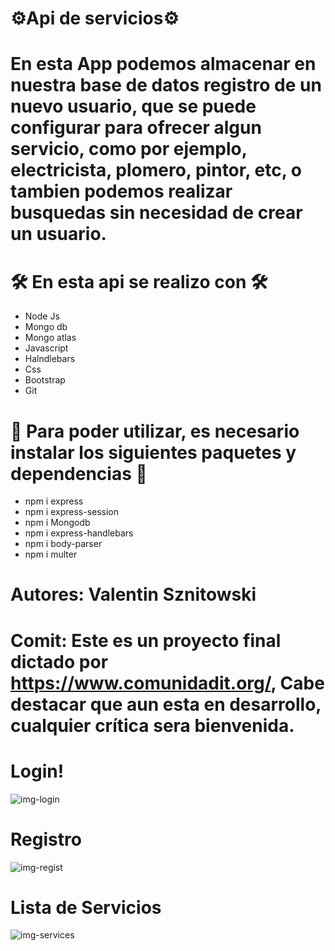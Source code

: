<h1>⚙️Api de servicios⚙️</h1>

# En esta App podemos almacenar en nuestra base de datos registro de un nuevo usuario, que se puede configurar para ofrecer algun servicio, como por ejemplo, electricista, plomero, pintor, etc, o tambien podemos realizar busquedas sin necesidad de crear un usuario. 

 <h1>🛠️ En esta api se realizo con 🛠️</h1>

<ul>
<li>Node Js</li>
<li>Mongo db</li>
<li>Mongo atlas</li>
<li>Javascript</li>
<li>Halndlebars</li>
<li>Css</li>
<li>Bootstrap</li>
<li>Git</li>
</ul>

<h1>🔧 Para poder utilizar, es necesario instalar los siguientes paquetes y dependencias 🔧</h1>

<ul>
<li>npm i express</li>
<li>npm i express-session</li>
<li>npm i Mongodb</li>
<li>npm i express-handlebars</li>
<li>npm i body-parser</li>
<li>npm i multer</li>
</ul>

# Autores: Valentin Sznitowski

# Comit: Este es un proyecto final dictado por https://www.comunidadit.org/, Cabe destacar que aun esta en desarrollo, cualquier crítica sera bienvenida.

# Login!
![img-login](https://user-images.githubusercontent.com/78902757/124687299-fddf2b80-deaa-11eb-926e-4996692288b3.png)

# Registro
![img-regist](https://user-images.githubusercontent.com/78902757/124687316-06cffd00-deab-11eb-86ca-83294becdf8f.png)

# Lista de Servicios
![img-services](https://user-images.githubusercontent.com/78902757/124687323-0c2d4780-deab-11eb-8adb-c001657a1401.png)






